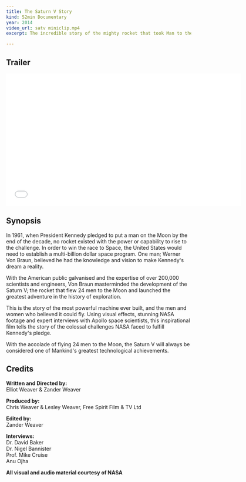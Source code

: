 ```yaml
---
title: The Saturn V Story
kind: 52min Documentary
year: 2014
video_url: satv miniclip.mp4
excerpt: The incredible story of the mighty rocket that took Man to the Moon.

---
```

## Trailer

<iframe src="[https://player.vimeo.com/video/102022603?title=0&byline=0&portrait=0](https://player.vimeo.com/video/102022603?title=0&byline=0&portrait=0 "https://player.vimeo.com/video/102022603?title=0&byline=0&portrait=0")" width="640" height="360" frameborder="0" webkitallowfullscreen mozallowfullscreen allowfullscreen></iframe>

## Synopsis

In 1961, when President Kennedy pledged to put a man on the Moon by the end of the decade, no rocket existed with the power or capability to rise to the challenge. In order to win the race to Space, the United States would need to establish a multi-billion dollar space program. One man; Werner Von Braun, believed he had the knowledge and vision to make Kennedy's dream a reality. 

With the American public galvanised and the expertise of over 200,000 scientists and engineers, Von Braun masterminded the development of the Saturn V; the rocket that flew 24 men to the Moon and launched the greatest adventure in the history of exploration. 

This is the story of the most powerful machine ever built, and the men and women who believed it could fly. Using visual effects, stunning NASA footage and expert interviews with Apollo space scientists, this inspirational film tells the story of the colossal challenges NASA faced to fulfill Kennedy's pledge.  
   
With the accolade of flying 24 men to the Moon, the Saturn V will always be considered one of Mankind's greatest technological achievements. 

## Credits

**Written and Directed by:** <br>Elliot Weaver & Zander Weaver

**Produced by:** <br>Chris Weaver & Lesley Weaver, Free Spirit Film & TV Ltd

**Edited by:** <br>Zander Weaver

**Interviews:** <br>Dr. David Baker<br>Dr. Nigel Bannister<br>Prof. Mike Cruise<br>Anu Ojha

**All visual and audio material courtesy of NASA**